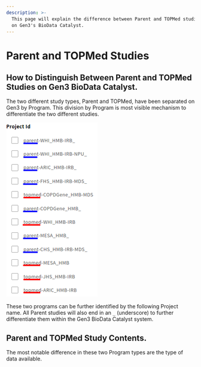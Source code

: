 ```yaml
---
description: >-
  This page will explain the difference between Parent and TOPMed studies found
  on Gen3's BioData Catalyst.
---
```


# Parent and TOPMed Studies

## How to Distinguish Between Parent and TOPMed Studies on Gen3 BioData Catalyst.

The two different study types, Parent and TOPMed, have been separated on Gen3 by Program. This division by Program is most visible mechanism to differentiate the two different studies.

![A list of studies with Parent studies, underlined in blue, and TOPMed studies, underlined in red.](../../.gitbook/assets/parent_topmed_studies2.png)

These two programs can be further identified by the following Project name. All Parent studies will also end in an `_` \(underscore\) to further differentiate them within the Gen3 BioData Catalyst system.

## Parent and TOPMed Study Contents.

The most notable difference in these two Program types are the type of data available. 

